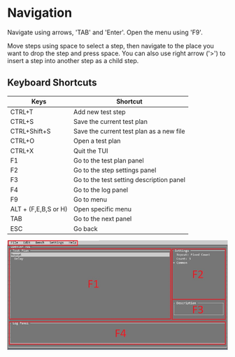 # Navigation
Navigate using arrows, 'TAB' and 'Enter'. Open the menu using 'F9'.

Move steps using space to select a step, then navigate to the place you want to drop the step and press space.
You can also use right arrow ('>') to insert a step into another step as a child step.

## Keyboard Shortcuts

|Keys|Shortcut|
|-|-|
|CTRL+T|Add new test step|
|CTRL+S|Save the current test plan|
|CTRL+Shift+S|Save the current test plan as a new file|
|CTRL+O|Open a test plan|
|CTRL+X|Quit the TUI|
|F1|Go to the test plan panel|
|F2|Go to the step settings panel|
|F3|Go to the test setting description panel|
|F4|Go to the log panel|
|F9|Go to menu|
|ALT + (F,E,B,S or H)|Open specific menu|
|TAB|Go to the next panel|
|ESC|Go back|


![](./images/TUI2.jpg)